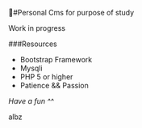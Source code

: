 🤑#Personal Cms for purpose of study

Work in progress

###Resources
 * Bootstrap Framework
 * Mysqli
 * PHP 5 or higher
 * Patience && Passion

*Have a fun ^^*

albz
